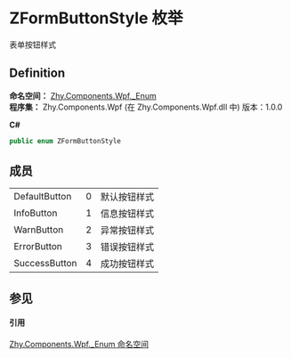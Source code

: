 # ZFormButtonStyle 枚举


表单按钮样式



## Definition
**命名空间：** <a href="N_Zhy_Components_Wpf__Enum">Zhy.Components.Wpf._Enum</a>  
**程序集：** Zhy.Components.Wpf (在 Zhy.Components.Wpf.dll 中) 版本：1.0.0

**C#**
``` C#
public enum ZFormButtonStyle
```



## 成员
<table>
<tr>
<td>DefaultButton</td>
<td>0</td>
<td>默认按钮样式</td></tr>
<tr>
<td>InfoButton</td>
<td>1</td>
<td>信息按钮样式</td></tr>
<tr>
<td>WarnButton</td>
<td>2</td>
<td>异常按钮样式</td></tr>
<tr>
<td>ErrorButton</td>
<td>3</td>
<td>错误按钮样式</td></tr>
<tr>
<td>SuccessButton</td>
<td>4</td>
<td>成功按钮样式</td></tr>
</table>

## 参见


#### 引用
<a href="N_Zhy_Components_Wpf__Enum">Zhy.Components.Wpf._Enum 命名空间</a>  
